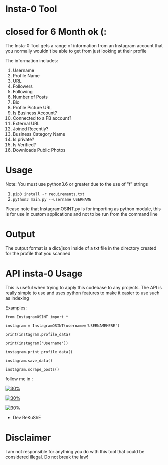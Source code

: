 # Insta-0 Tool

# closed for 6 Month ok (:

The Insta-0 Tool gets a range of information from an Instagram account that you normally wouldn't be able to get
from just looking at their profile

The information includes:


1. Username
2. Profile Name
3. URL
4. Followers
5. Following
6. Number of Posts
7. Bio
8. Profile Picture URL
9. Is Business Account?
10. Connected to a FB account?
11. External URL
12. Joined Recently?
13. Business Category Name
14. Is private?
15. Is Verified?
16. Downloads Public Photos

# Usage
Note: You must use python3.6 or greater due to the use of "f" strings

1. `pip3 install -r requirements.txt`
2. `python3 main.py --username USERNAME`


Please note that InstagramOSINT.py is for importing as python module, this is for use in custom applications and not to be run from the command line



# Output

The output format is a dict/json inside of a txt file in the directory created for the profile that you scanned


# API insta-0 Usage

This is useful when trying to apply this codebase to any projects. The API is really simple to use and uses python features to make it easier to use such as indexing

Examples:

`from InstagramOSINT import *`

`instagram = InstagramOSINT(username='USERNAMEHERE')`

`print(instagram.profile_data)`

`print(instagram['Username'])`

`instagram.print_profile_data()`

`instagram.save_data()`

`instagram.scrape_posts()`


follow me in :

[![30%](https://img.shields.io/badge/account%20-%20telegram-blue)](https://t.me/iiwiw)

[![30%](https://img.shields.io/badge/channel-intelegram-yellow)](https://t.me/professional_school)

[![30%](https://img.shields.io/badge/subscribe%20-%20YouTube-red)](https://youtube.com/channel/UCCgmIKpPgUOQauZ3IvrchBA)

- Dev ReKuShE


# Disclaimer 

I am not responsible for anything you do with this tool that could be considered illegal. Do not break the law!
